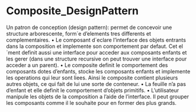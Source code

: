 # Composite_DesignPattern
Un patron de conception (design pattern): permet de concevoir une structure
arborescente, form´e d’elements tres differents et complementaires.
• Le composant d´eclare l’interface des objets entrants dans la composition
et implemente son comportement par defaut. Cet el´ment definit aussi une
interface pour acceder aux composants enfants et les gerer (dans une structure
recursive on peut trouver une interface pour acceder a un parent).
• Le composite definit le comportement des composants dotes d’enfants, stocke
les composants enfants et implemente les operations qui leur sont liees. Ainsi
le composite contient plusieurs autres objets, ce qui fait de lui une sorte de
conteneur.
• La feuille n’a pas d’enfant et elle definit le comportement d’objets primitifs.
• L’utilisateur manipule les objets de la composition a l’aide de l’interface. Il
peut grouper les composants comme il le souhaite pour en former des plus
grands.
